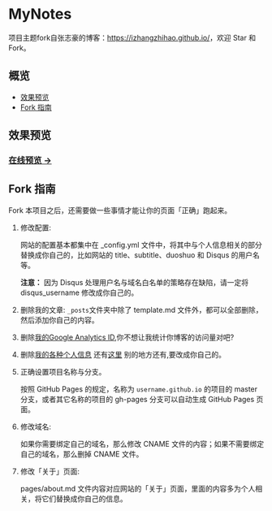 # MyNotes

项目主题fork自张志豪的博客：<https://izhangzhihao.github.io/>，欢迎 Star 和 Fork。

## 概览

* [效果预览](#效果预览)
* [Fork 指南](#fork-指南)

## 效果预览

### [在线预览 &rarr;](https://izhangzhihao.github.io/)

## Fork 指南

Fork 本项目之后，还需要做一些事情才能让你的页面「正确」跑起来。

1. 修改配置:

   网站的配置基本都集中在 \_config.yml 文件中，将其中与个人信息相关的部分替换成你自己的，比如网站的 title、subtitle、duoshuo 和 Disqus 的用户名等。

   **注意：** 因为 Disqus 处理用户名与域名白名单的策略存在缺陷，请一定将 disqus\_username 修改成你自己的。

2. 删除我的文章:
     `_posts`文件夹中除了 template.md 文件外，都可以全部删除，然后添加你自己的内容。

3. 删除[我的Google Analytics ID](https://github.com/izhangzhihao/izhangzhihao.github.io/blob/master/_includes/footer.html#L44-L53),你不想让我统计你博客的访问量对吧?

4. 删除[我的各种个人信息](https://github.com/izhangzhihao/izhangzhihao.github.io/blob/master/_config.yml) 还有[这里](https://github.com/izhangzhihao/izhangzhihao.github.io/blob/master/pages/about.md) 别的地方还有,要改成你自己的。

5. 正确设置项目名称与分支。

   按照 GitHub Pages 的规定，名称为 `username.github.io` 的项目的 master 分支，或者其它名称的项目的 gh-pages 分支可以自动生成 GitHub Pages 页面。

6. 修改域名:

   如果你需要绑定自己的域名，那么修改 CNAME 文件的内容；如果不需要绑定自己的域名，那么删掉 CNAME 文件。


7. 修改「关于」页面:

   pages/about.md 文件内容对应网站的「关于」页面，里面的内容多为个人相关，将它们替换成你自己的信息。


